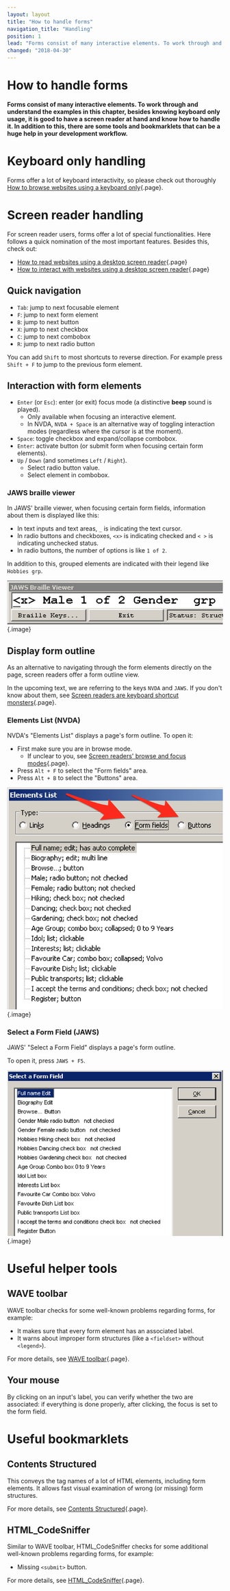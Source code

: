 ```yaml
---
layout: layout
title: "How to handle forms"
navigation_title: "Handling"
position: 1
lead: "Forms consist of many interactive elements. To work through and understand the examples in this chapter, besides knowing keyboard only usage, it is good to have a screen reader at hand and know how to handle it. In addition to this, there are some tools and bookmarklets that can be a huge help in your development workflow."
changed: "2018-04-30"
---
```


# How to handle forms

**Forms consist of many interactive elements. To work through and understand the examples in this chapter, besides knowing keyboard only usage, it is good to have a screen reader at hand and know how to handle it. In addition to this, there are some tools and bookmarklets that can be a huge help in your development workflow.**

# Keyboard only handling

Forms offer a lot of keyboard interactivity, so please check out thoroughly [How to browse websites using a keyboard only](/knowledge/keyboard-only/browsing-websites){.page}.

# Screen reader handling

For screen reader users, forms offer a lot of special functionalities. Here follows a quick nomination of the most important features. Besides this, check out:

- [How to read websites using a desktop screen reader](/knowledge/desktop-screen-readers/reading-websites){.page}
- [How to interact with websites using a desktop screen reader](/knowledge/desktop-screen-readers/interacting-with-websites){.page}

## Quick navigation

- `Tab`: jump to next focusable element
- `F`: jump to next form element
- `B`: jump to next button
- `X`: jump to next checkbox
- `C`: jump to next combobox
- `R`: jump to next radio button

You can add `Shift` to most shortcuts to reverse direction. For example press `Shift + F` to jump to the previous form element.

## Interaction with form elements

- `Enter` (or `Esc`): enter (or exit) focus mode (a distinctive **beep** sound is played).
    - Only available when focusing an interactive element.
    - In NVDA, `NVDA + Space` is an alternative way of toggling interaction modes (regardless where the cursor is at the moment).
- `Space`: toggle checkbox and expand/collapse combobox.
- `Enter`: activate button (or submit form when focusing certain form elements).
- `Up` / `Down` (and sometimes `Left` / `Right`).
    - Select radio button value.
    - Select element in combobox.

### JAWS braille viewer

In JAWS' braille viewer, when focusing certain form fields, information about them is displayed like this:

- In text inputs and text areas, `_` is indicating the text cursor.
- In radio buttons and checkboxes, `<x>` is indicating checked and `< >` is indicating unchecked status.
- In radio buttons, the number of options is like `1 of 2`.

In addition to this, grouped elements are indicated with their legend like `Hobbies grp`.

![JAWS braille viewer with radio button and grouping info](_media/jaws-braille-viewer-with-radio-button-and-grouping-info.png){.image}

## Display form outline

As an alternative to navigating through the form elements directly on the page, screen readers offer a form outline view.

In the upcoming text, we are referring to the keys `NVDA` and `JAWS`. If you don't know about them, see [Screen readers are keyboard shortcut monsters](/knowledge/desktop-screen-readers/shortcut-monsters){.page}.

### Elements List (NVDA)

NVDA's "Elements List" displays a page's form outline. To open it:

- First make sure you are in browse mode.
    - If unclear to you, see [Screen readers' browse and focus modes](/knowledge/desktop-screen-readers/browse-focus-modes){.page}.
- Press `Alt + F` to select the "Form fields" area.
- Press `Alt + B` to select the "Buttons" area.

![NVDA's "Elements List" dialog](_media/nvdas-elements-list-dialog.png){.image}

### Select a Form Field (JAWS)

JAWS' "Select a Form Field" displays a page's form outline.

To open it, press `JAWS + F5`.

![JAWS' "Select a Form Field" dialog](_media/jaws-select-a-form-field-dialog.png){.image}

# Useful helper tools

## WAVE toolbar

WAVE toolbar checks for some well-known problems regarding forms, for example:

- It makes sure that every form element has an associated label.
- It warns about improper form structures (like a `<fieldset>` without `<legend>`).

For more details, see [WAVE toolbar](/setup/browsers/chrome/wave-toolbar){.page}.

## Your mouse

By clicking on an input's label, you can verify whether the two are associated: if everything is done properly, after clicking, the focus is set to the form field.

# Useful bookmarklets

## Contents Structured

This conveys the tag names of a lot of HTML elements, including form elements. It allows fast visual examination of wrong (or missing) form structures.

For more details, see [Contents Structured](/setup/browsers/bookmarklets/contents-structured){.page}.

## HTML_CodeSniffer

Similar to WAVE toolbar, HTML_CodeSniffer checks for some additional well-known problems regarding forms, for example:

- Missing `<submit>` button.

For more details, see [HTML_CodeSniffer](/setup/browsers/bookmarklets/html-codesniffer){.page}.